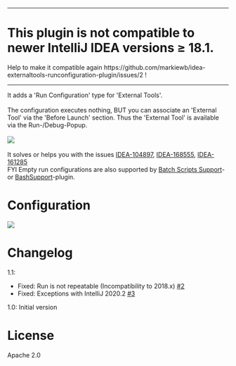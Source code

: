 
<hr/>
<h1>This plugin is not compatible to newer IntelliJ IDEA versions &ge; 18.1. </h1> Help to make it compatible again https://github.com/markiewb/idea-externaltools-runconfiguration-plugin/issues/2 !
<hr/>
It adds a 'Run Configuration' type for 'External Tools'.
<br/><br/>
The configuration executes nothing, BUT you can associate an 'External Tool' via the 'Before Launch' section.
Thus the 'External Tool' is available via the Run-/Debug-Popup.
<br/><br/>
<img src="https://raw.githubusercontent.com/markiewb/idea-externaltools-runconfiguration-plugin/master/doc/RunPopup.png"/>
<br/><br/>
It solves or helps you with the issues
<a href="https://youtrack.jetbrains.com/issue/IDEA-104897">IDEA-104897</a>,
<a href="https://youtrack.jetbrains.com/issue/IDEA-168555">IDEA-168555</a>,
<a href="https://youtrack.jetbrains.com/issue/IDEA-161285">IDEA-161285</a>
<br>
FYI Empty run configurations are also supported by <a href="https://plugins.jetbrains.com/plugin/265-batch-scripts-support">Batch Scripts Support</a>- or <a href="https://plugins.jetbrains.com/plugin/4230-bashsupport">BashSupport</a>-plugin.

<h1>Configuration</h1>
<img src="https://raw.githubusercontent.com/markiewb/idea-externaltools-runconfiguration-plugin/master/doc/Configuration.png"/>

<h1>Changelog</h1>
1.1: 
<ul>
<li>Fixed: Run is not repeatable (Incompatibility to 2018.x) <a href="https://github.com/markiewb/idea-externaltools-runconfiguration-plugin/issues/2">#2</a></li>
<li>Fixed: Exceptions with IntelliJ 2020.2 <a href="https://github.com/markiewb/idea-externaltools-runconfiguration-plugin/issues/3">#3</a></li>
</ul>
1.0: Initial version

<h1>License</h1>
Apache 2.0
